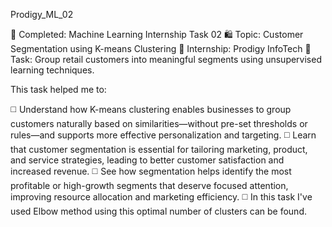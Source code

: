Prodigy_ML_02

🎯 Completed: Machine Learning Internship Task 02
🛍 Topic:  Customer Segmentation using K-means Clustering
🏢 Internship: Prodigy InfoTech
 🤖 Task: Group retail customers into meaningful segments using unsupervised learning techniques.

This task helped me to:

◻️ Understand how K-means clustering enables businesses to group customers naturally based on similarities—without pre-set thresholds or rules—and supports more effective personalization and targeting. 
◻️ Learn that customer segmentation is essential for tailoring marketing, product, and service strategies, leading to better customer satisfaction and increased revenue. 
◻️ See how segmentation helps identify the most profitable or high-growth segments that deserve focused attention, improving resource allocation and marketing efficiency. 
◻️ In this task I've used Elbow method using this optimal number of clusters can be found.



